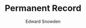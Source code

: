 ---
title: "Permanent Record"
author: "Edward Snowden"
isbn: "1250237238"
isbn13: "9781250237231"
rating: "4"
publisher: "Metropolitan Books"
pages: "339"
publishYear: "2019"
read: "2019"
goodreads_id: "46223297"
language: "en"
---